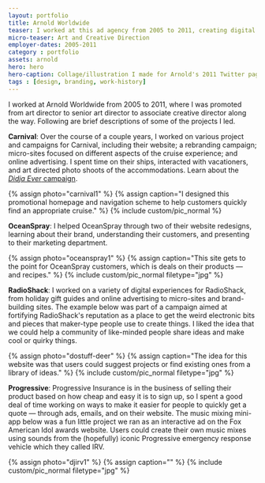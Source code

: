 ```yaml
---
layout: portfolio
title: Arnold Worldwide
teaser: I worked at this ad agency from 2005 to 2011, creating digital campaigns for brands like OceanSpray, Carnival, and RadioShack.
micro-teaser: Art and Creative Direction
employer-dates: 2005-2011
category : portfolio
assets: arnold
hero: hero
hero-caption: Collage/illustration I made for Arnold's 2011 Twitter page based on our icons and spokespeople.
tags : [design, branding, work-history]
---
```


<p class="intro">I worked at Arnold Worldwide from 2005 to 2011, where I was promoted from art director to senior art director to associate creative director along the way. Following are brief descriptions of some of the projects I led.</p>

**Carnival**: Over the course of a couple years, I worked on various project and campaigns for Carnival, including their website; a rebranding campaign; micro-sites focused on different aspects of the cruise experience; and online advertising. I spent time on their ships, interacted with vacationers, and art directed photo shoots of the accommodations. Learn about the  [*Didja Ever* campaign](/portfolio/2010/12/01/didja-ever/).

{% assign photo="carnival1" %}
{% assign caption="I designed this promotional homepage and navigation scheme to help customers quickly find an appropriate cruise." %}
{% include custom/pic_normal %}

**OceanSpray**: I helped OceanSpray through two of their website redesigns, learning about their brand, understanding their customers, and presenting to their marketing department.

{% assign photo="oceanspray1" %}
{% assign caption="This site gets to the point for OceanSpray customers, which is deals on their products — and recipes." %}
{% include custom/pic_normal filetype="jpg" %}

**RadioShack**: I worked on a variety of digital experiences for RadioShack, from holiday gift guides and online advertising to micro-sites and brand-building sites. The example below was part of a campaign aimed at fortifying RadioShack's reputation as a place to get the weird electronic bits and pieces that maker-type people use to create things. I liked the idea that we could help a community of like-minded people share ideas and make cool or quirky things.

{% assign photo="dostuff-deer" %}
{% assign caption="The idea for this website was that users could suggest projects or find existing ones from a library of ideas." %}
{% include custom/pic_normal filetype="jpg" %}

**Progressive**: Progressive Insurance is in the business of selling their product based on how cheap and easy it is to sign up, so I spent a good deal of time working on ways to make it easier for people to quickly get a quote — through ads, emails, and on their website. The music mixing mini-app below was a fun little project we ran as an interactive ad on the Fox American Idol awards website. Users could create their own music mixes using sounds from the (hopefully) iconic Progressive emergency response vehicle which they called IRV.

{% assign photo="djirv1" %}
{% assign caption="" %}
{% include custom/pic_normal filetype="jpg" %}

